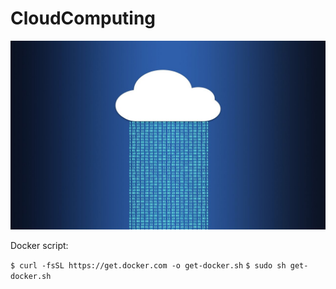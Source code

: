 # CloudComputing

![alt text](https://github.com/TLazarevic/CloudComputing/blob/main/cloudcomputi.jpg)

Docker script:

``` $ curl -fsSL https://get.docker.com -o get-docker.sh ```
``` $ sudo sh get-docker.sh ```
